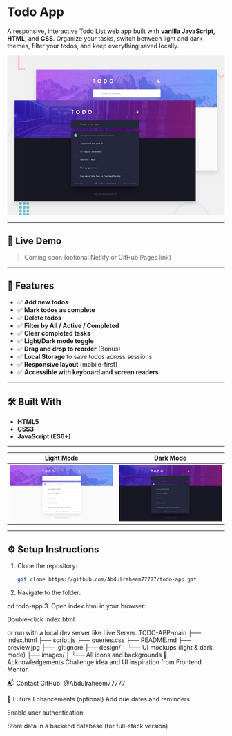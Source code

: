 # Todo App

A responsive, interactive Todo List web app built with **vanilla JavaScript**, **HTML**, and **CSS**. Organize your tasks, switch between light and dark themes, filter your todos, and keep everything saved locally.

![Preview of the Todo App](./preview.jpg)

---

## 🔗 Live Demo

> Coming soon (optional Netlify or GitHub Pages link)

---

## 📁 Features

- ✅ **Add new todos**
- ✅ **Mark todos as complete**
- ✅ **Delete todos**
- ✅ **Filter by All / Active / Completed**
- ✅ **Clear completed tasks**
- ✅ **Light/Dark mode toggle**
- ✅ **Drag and drop to reorder** (Bonus)
- ✅ **Local Storage** to save todos across sessions
- ✅ **Responsive layout** (mobile-first)
- ✅ **Accessible with keyboard and screen readers**

---

## 🛠️ Built With

- **HTML5**
- **CSS3**
- **JavaScript (ES6+)**

---

| Light Mode                                       | Dark Mode                                      |
| ------------------------------------------------ | ---------------------------------------------- |
| ![Light Mode](./design/desktop-design-light.jpg) | ![Dark Mode](./design/desktop-design-dark.jpg) |

---

## ⚙️ Setup Instructions

1. Clone the repository:
   ```bash
   git clone https://github.com/Abdulraheem77777/todo-app.git
   ```
2. Navigate to the folder:

cd todo-app 3. Open index.html in your browser:

Double-click index.html

or run with a local dev server like Live Server.
TODO-APP-main
├── index.html
├── script.js
├── queries.css
├── README.md
├── preview.jpg
├── .gitignore
├── design/
│ └── UI mockups (light & dark mode)
├── images/
│ └── All icons and backgrounds
🙌 Acknowledgements
Challenge idea and UI inspiration from Frontend Mentor.

📬 Contact
GitHub: @Abdulraheem77777

🧠 Future Enhancements (optional)
Add due dates and reminders

Enable user authentication

Store data in a backend database (for full-stack version)
